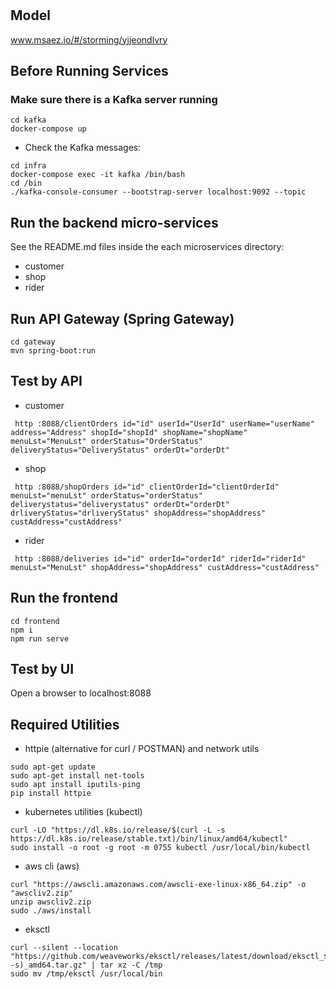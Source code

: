 # 

## Model
www.msaez.io/#/storming/yjjeondlvry

## Before Running Services
### Make sure there is a Kafka server running
```
cd kafka
docker-compose up
```
- Check the Kafka messages:
```
cd infra
docker-compose exec -it kafka /bin/bash
cd /bin
./kafka-console-consumer --bootstrap-server localhost:9092 --topic
```

## Run the backend micro-services
See the README.md files inside the each microservices directory:

- customer
- shop
- rider


## Run API Gateway (Spring Gateway)
```
cd gateway
mvn spring-boot:run
```

## Test by API
- customer
```
 http :8088/clientOrders id="id" userId="UserId" userName="userName" address="Address" shopId="shopId" shopName="shopName" menuLst="MenuLst" orderStatus="OrderStatus" deliveryStatus="DeliveryStatus" orderDt="orderDt" 
```
- shop
```
 http :8088/shopOrders id="id" clientOrderId="clientOrderId" menuLst="menuLst" orderStatus="orderStatus" deliverystatus="deliverystatus" orderDt="orderDt" drliveryStatus="drliveryStatus" shopAddress="shopAddress" custAddress="custAddress" 
```
- rider
```
 http :8088/deliveries id="id" orderId="orderId" riderId="riderId" menuLst="MenuLst" shopAddress="shopAddress" custAddress="custAddress" 
```


## Run the frontend
```
cd frontend
npm i
npm run serve
```

## Test by UI
Open a browser to localhost:8088

## Required Utilities

- httpie (alternative for curl / POSTMAN) and network utils
```
sudo apt-get update
sudo apt-get install net-tools
sudo apt install iputils-ping
pip install httpie
```

- kubernetes utilities (kubectl)
```
curl -LO "https://dl.k8s.io/release/$(curl -L -s https://dl.k8s.io/release/stable.txt)/bin/linux/amd64/kubectl"
sudo install -o root -g root -m 0755 kubectl /usr/local/bin/kubectl
```

- aws cli (aws)
```
curl "https://awscli.amazonaws.com/awscli-exe-linux-x86_64.zip" -o "awscliv2.zip"
unzip awscliv2.zip
sudo ./aws/install
```

- eksctl 
```
curl --silent --location "https://github.com/weaveworks/eksctl/releases/latest/download/eksctl_$(uname -s)_amd64.tar.gz" | tar xz -C /tmp
sudo mv /tmp/eksctl /usr/local/bin
```

